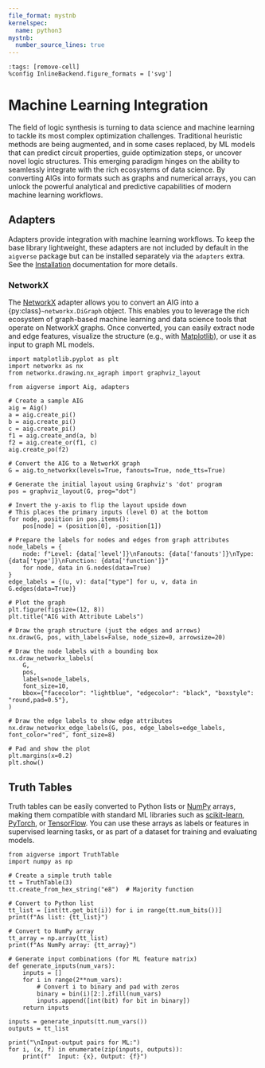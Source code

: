```yaml
---
file_format: mystnb
kernelspec:
  name: python3
mystnb:
  number_source_lines: true
---
```


```{code-cell} ipython3
:tags: [remove-cell]
%config InlineBackend.figure_formats = ['svg']
```

# Machine Learning Integration

The field of logic synthesis is turning to data science and machine learning to tackle its most complex optimization
challenges. Traditional heuristic methods are being augmented, and in some cases replaced, by ML models that can predict
circuit properties, guide optimization steps, or uncover novel logic structures. This emerging paradigm hinges on the
ability to seamlessly integrate with the rich ecosystems of data science. By converting AIGs into formats such as graphs
and numerical arrays, you can unlock the powerful analytical and predictive capabilities of modern machine learning
workflows.

## Adapters

Adapters provide integration with machine learning workflows. To keep the base library lightweight, these adapters are
not included by default in the `aigverse` package but can be installed separately via the `adapters` extra. See
the [Installation](installation.md#machine-learning-adapters) documentation for more details.

### NetworkX

The [NetworkX](https://networkx.org/) adapter allows you to convert an AIG into a {py:class}`~networkx.DiGraph` object.
This enables you to leverage the rich ecosystem of graph-based machine learning and data science tools that operate on
NetworkX graphs. Once converted, you can easily extract node and edge features, visualize the structure (e.g., with
[Matplotlib](https://matplotlib.org/)), or use it as input to graph ML models.

```{code-cell} ipython3
import matplotlib.pyplot as plt
import networkx as nx
from networkx.drawing.nx_agraph import graphviz_layout

from aigverse import Aig, adapters

# Create a sample AIG
aig = Aig()
a = aig.create_pi()
b = aig.create_pi()
c = aig.create_pi()
f1 = aig.create_and(a, b)
f2 = aig.create_or(f1, c)
aig.create_po(f2)

# Convert the AIG to a NetworkX graph
G = aig.to_networkx(levels=True, fanouts=True, node_tts=True)

# Generate the initial layout using Graphviz's 'dot' program
pos = graphviz_layout(G, prog="dot")

# Invert the y-axis to flip the layout upside down
# This places the primary inputs (level 0) at the bottom
for node, position in pos.items():
    pos[node] = (position[0], -position[1])

# Prepare the labels for nodes and edges from graph attributes
node_labels = {
    node: f"Level: {data['level']}\nFanouts: {data['fanouts']}\nType: {data['type']}\nFunction: {data['function']}"
    for node, data in G.nodes(data=True)
}
edge_labels = {(u, v): data["type"] for u, v, data in G.edges(data=True)}

# Plot the graph
plt.figure(figsize=(12, 8))
plt.title("AIG with Attribute Labels")

# Draw the graph structure (just the edges and arrows)
nx.draw(G, pos, with_labels=False, node_size=0, arrowsize=20)

# Draw the node labels with a bounding box
nx.draw_networkx_labels(
    G,
    pos,
    labels=node_labels,
    font_size=10,
    bbox={"facecolor": "lightblue", "edgecolor": "black", "boxstyle": "round,pad=0.5"},
)

# Draw the edge labels to show edge attributes
nx.draw_networkx_edge_labels(G, pos, edge_labels=edge_labels, font_color="red", font_size=8)

# Pad and show the plot
plt.margins(x=0.2)
plt.show()
```

## Truth Tables

Truth tables can be easily converted to Python lists or [NumPy](https://numpy.org/) arrays, making them compatible with
standard ML libraries such as [scikit-learn](https://scikit-learn.org/), [PyTorch](https://pytorch.org/), or
[TensorFlow](https://www.tensorflow.org/). You can use these arrays as labels or features in supervised learning tasks,
or as part of a dataset for training and evaluating models.

```{code-cell} ipython3
from aigverse import TruthTable
import numpy as np

# Create a simple truth table
tt = TruthTable(3)
tt.create_from_hex_string("e8")  # Majority function

# Convert to Python list
tt_list = [int(tt.get_bit(i)) for i in range(tt.num_bits())]
print(f"As list: {tt_list}")

# Convert to NumPy array
tt_array = np.array(tt_list)
print(f"As NumPy array: {tt_array}")

# Generate input combinations (for ML feature matrix)
def generate_inputs(num_vars):
    inputs = []
    for i in range(2**num_vars):
        # Convert i to binary and pad with zeros
        binary = bin(i)[2:].zfill(num_vars)
        inputs.append([int(bit) for bit in binary])
    return inputs

inputs = generate_inputs(tt.num_vars())
outputs = tt_list

print("\nInput-output pairs for ML:")
for i, (x, f) in enumerate(zip(inputs, outputs)):
    print(f"  Input: {x}, Output: {f}")
```
